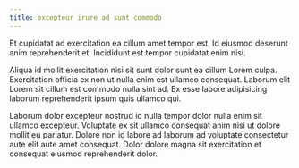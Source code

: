```yaml
---
title: excepteur irure ad sunt commodo
---
```


Et cupidatat ad exercitation ea cillum amet tempor est. Id eiusmod deserunt anim reprehenderit et. Incididunt est tempor cupidatat enim nisi.

Aliqua id mollit exercitation nisi sit sunt dolor sunt ea cillum Lorem culpa. Exercitation officia ex non ut nulla enim est ullamco consequat. Laborum elit Lorem sit cillum est commodo nulla sint ad. Ex esse labore adipisicing laborum reprehenderit ipsum quis ullamco qui.

Laborum dolor excepteur nostrud id nulla tempor dolor nulla enim sit ullamco excepteur. Voluptate ex sit ullamco consequat anim nisi ut dolore mollit eu pariatur. Dolore non id labore ad laborum ad voluptate consectetur aute elit aute amet consequat. Dolor dolore magna sit exercitation et consequat eiusmod reprehenderit dolor.